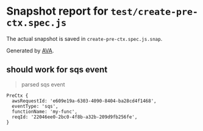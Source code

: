 # Snapshot report for `test/create-pre-ctx.spec.js`

The actual snapshot is saved in `create-pre-ctx.spec.js.snap`.

Generated by [AVA](https://avajs.dev).

## should work for sqs event

> parsed sqs event

    PreCtx {
      awsRequestId: 'e609e19a-6303-4090-8404-ba28cd4f1468',
      eventType: 'sqs',
      functionName: 'my-func',
      reqId: '22046ee0-2bc0-4f8b-a32b-209d9fb256fe',
    }
